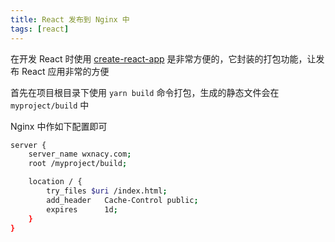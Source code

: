 ```yaml
---
title: React 发布到 Nginx 中
tags: [react]
---
```


在开发 React 时使用 [create-react-app](https://github.com/facebook/create-react-app) 是非常方便的，它封装的打包功能，让发布 React 应用非常的方便
<!-- more -->
首先在项目根目录下使用 `yarn build` 命令打包，生成的静态文件会在 `myproject/build` 中

Nginx 中作如下配置即可
```bash
server {
    server_name wxnacy.com;
    root /myproject/build;

    location / {
        try_files $uri /index.html;
        add_header   Cache-Control public;
        expires      1d;
    }
}
```
